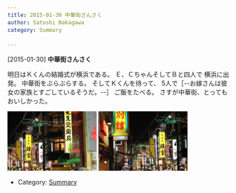 ```yaml
---
title: 2015-01-30 中華街さんさく
author: Satoshi Nakagawa
category: Summary

---
```


[2015-01-30] **中華街さんさく** 

 明日はＫくんの結婚式が横浜である。
Ｅ、ＣちゃんそしてＢと四人で
横浜に出発。
中華街をぶらぶらする。
そしてＫくんを待って、
5人で［--お嫁さんは彼女の家族とすごしているそうだ。--］
ご飯をたべる。
さすが中華街、とってもおいしかった。

<img src="./pict/2015-01-30-chinatown-1.jpg" alt="中華街" width="200"/>
<img src="./pict/2015-01-30-chinatown-2.jpg" alt="" width="200"/></a>

- Category: [Summary](https://merapano.github.io/categories.html#Summary)

